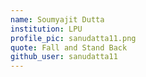 ```yaml
---
name: Soumyajit Dutta
institution: LPU
profile_pic: sanudatta11.png
quote: Fall and Stand Back
github_user: sanudatta11
---
```

